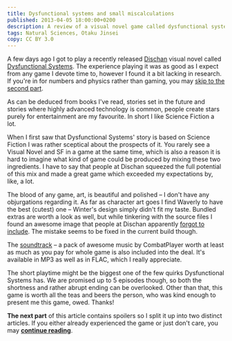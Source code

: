 ```yaml
---
title: Dysfunctional systems and small miscalculations
published: 2013-04-05 18:00:00+0200
description: A review of a visual novel game called dysfunctional systems.
tags: Natural Sciences, Otaku Jinsei
copy: CC BY 3.0
---
```


A few days ago I got to play a recently released [Dischan][dischan] visual
novel called [Dysfunctional Systems][dyssys]. The experience playing it was as
good as I expect from any game I devote time to, however I found it a bit
lacking in research. If you're in for numbers and physics rather than gaming,
you may [skip to the second part][cont].

[dischan]: https://dischan.org/
[dyssys]: https://dischan.org/store/product.php?productID=8

As can be deduced from books I've read, stories set in the future and stories
where highly advanced technology is common, people create stars purely for
entertainment are my favourite. In short I like Science Fiction a lot.

When I first saw that Dysfunctional Systems' story is based on Science Fiction
I was rather sceptical about the prospects of it. You rarely see a Visual Novel
and SF in a game at the same time, which is also a reason it is hard to imagine
what kind of game could be produced by mixing these two ingredients. I have to
say that people at Dischan squeezed the full potential of this mix and made a
great game which exceeded my expectations by, like, a lot.

The blood of any game, art, is beautiful and polished – I don't have any
objurgations regarding it. As far as character art goes I find Waverly to have
the best (cutest) one – Winter's design simply didn't fit my taste. Bundled
extras are worth a look as well, but while tinkering with the source files
I found an awesome image that people at Dischan apparently [forgot to
include][forgotten_image]. The mistake seems to be fixed in the current build
though.

The [soundtrack][strack] – a pack of awesome music by CombatPlayer worth at
least as much as you pay for whole game is also included into the deal. It's
available in MP3 as well as in FLAC, which I really appreciate.

The short playtime might be the biggest one of the few quirks Dysfunctional
Systems has. We are promised up to 5 episodes though, so both the shortness and
rather abrupt ending can be overlooked. Other than that, this game is worth all
the teas and beers the person, who was kind enough to present me this game,
owed. Thanks!

**The next part** of this article contains spoilers so I split it up into two
distinct articles. If you either already experienced the game or just don't
care, you may [**continue reading**][cont].

[cont]: /entries/h/dysfunctional-systems-2.html
[strack]: https://musicbrainz.org/release/e03cb80f-d4ae-4a1d-8f72-e5715231aafe
[forgotten_image]: https://twitter.com/dischangroup/status/320263379228966912
